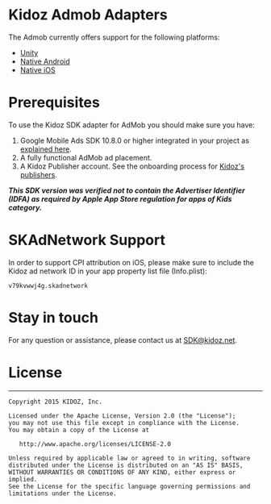 # Kidoz Admob Adapters

The Admob currently offers support for the following platforms:

+ [Unity](/Mediation/Admob%20Adapter/Unity)
+ [Native Android](/Mediation/Admob%20Adapter/Android)
+ [Native iOS](/Mediation/Admob%20Adapter/iOS)

# Prerequisites
To use the Kidoz SDK adapter for AdMob you should make sure you have:
1. Google Mobile Ads SDK 10.8.0 or higher integrated in your project as [explained here](https://developers.google.com/admob/ios/quick-start).
2. A fully functional AdMob ad placement.
3. A Kidoz Publisher account. See the onboarding process for [Kidoz's publishers](http://accounts.kidoz.net/publishers/register?utm_source=kidoz_github).

***This SDK version was verified not to contain the Advertiser Identifier (IDFA) as required by Apple App Store regulation for apps of Kids category.***

# SKAdNetwork Support
In order to support CPI attribution on iOS, please make sure to include the Kidoz ad network ID in your app property list file (Info.plist):

```
v79kvwwj4g.skadnetwork	
```

# Stay in touch 
For any question or assistance, please contact us at SDK@kidoz.net.
</br>

# License
--------

    Copyright 2015 KIDOZ, Inc.

    Licensed under the Apache License, Version 2.0 (the "License");
    you may not use this file except in compliance with the License.
    You may obtain a copy of the License at

       http://www.apache.org/licenses/LICENSE-2.0

    Unless required by applicable law or agreed to in writing, software
    distributed under the License is distributed on an "AS IS" BASIS,
    WITHOUT WARRANTIES OR CONDITIONS OF ANY KIND, either express or implied.
    See the License for the specific language governing permissions and
    limitations under the License.
